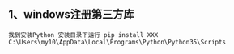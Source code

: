 ## 1、windows注册第三方库
    找到安装Python 安装目录下运行 pip install XXX
    C:\Users\my10\AppData\Local\Programs\Python\Python35\Scripts